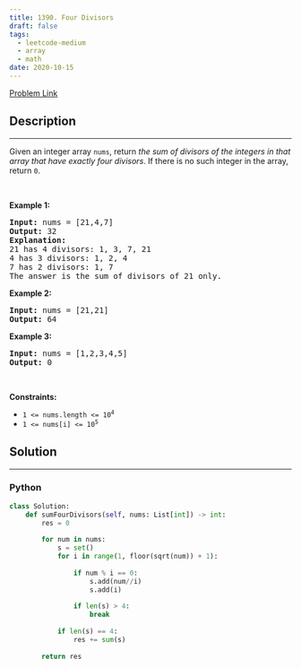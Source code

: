 ```yaml
---
title: 1390. Four Divisors
draft: false
tags: 
  - leetcode-medium
  - array
  - math
date: 2020-10-15
---
```


[Problem Link](https://leetcode.com/problems/four-divisors/)

## Description

---
<p>Given an integer array <code>nums</code>, return <em>the sum of divisors of the integers in that array that have exactly four divisors</em>. If there is no such integer in the array, return <code>0</code>.</p>

<p>&nbsp;</p>
<p><strong class="example">Example 1:</strong></p>

<pre>
<strong>Input:</strong> nums = [21,4,7]
<strong>Output:</strong> 32
<strong>Explanation:</strong> 
21 has 4 divisors: 1, 3, 7, 21
4 has 3 divisors: 1, 2, 4
7 has 2 divisors: 1, 7
The answer is the sum of divisors of 21 only.
</pre>

<p><strong class="example">Example 2:</strong></p>

<pre>
<strong>Input:</strong> nums = [21,21]
<strong>Output:</strong> 64
</pre>

<p><strong class="example">Example 3:</strong></p>

<pre>
<strong>Input:</strong> nums = [1,2,3,4,5]
<strong>Output:</strong> 0
</pre>

<p>&nbsp;</p>
<p><strong>Constraints:</strong></p>

<ul>
	<li><code>1 &lt;= nums.length &lt;= 10<sup>4</sup></code></li>
	<li><code>1 &lt;= nums[i] &lt;= 10<sup>5</sup></code></li>
</ul>


## Solution

---
### Python
``` py title='four-divisors'
class Solution:
    def sumFourDivisors(self, nums: List[int]) -> int:
        res = 0
        
        for num in nums:
            s = set()
            for i in range(1, floor(sqrt(num)) + 1):
                
                if num % i == 0:
                    s.add(num//i)
                    s.add(i)
                
                if len(s) > 4:
                    break
            
            if len(s) == 4:
                res += sum(s)
        
        return res
```

